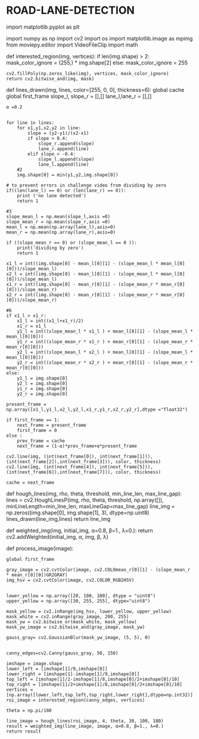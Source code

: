 # ROAD-LANE-DETECTION
import matplotlib.pyplot as plt

import numpy as np
import cv2
import os
import matplotlib.image as mpimg
from moviepy.editor import VideoFileClip
import math

def interested_region(img, vertices):
    if len(img.shape) > 2: 
        mask_color_ignore = (255,) * img.shape[2]
    else:
        mask_color_ignore = 255
        
    cv2.fillPoly(np.zeros_like(img), vertices, mask_color_ignore)
    return cv2.bitwise_and(img, mask)

def lines_drawn(img, lines, color=[255, 0, 0], thickness=6):
    global cache
    global first_frame
    slope_l, slope_r = [],[]
    lane_l,lane_r = [],[]

    α =0.2 
    
    
    for line in lines:
        for x1,y1,x2,y2 in line:
            slope = (y2-y1)/(x2-x1)
            if slope > 0.4:
                slope_r.append(slope)
                lane_r.append(line)
            elif slope < -0.4:
                slope_l.append(slope)
                lane_l.append(line)
        #2
        img.shape[0] = min(y1,y2,img.shape[0])
    
    # to prevent errors in challenge video from dividing by zero
    if((len(lane_l) == 0) or (len(lane_r) == 0)):
        print ('no lane detected')
        return 1
        
    #3
    slope_mean_l = np.mean(slope_l,axis =0)
    slope_mean_r = np.mean(slope_r,axis =0)
    mean_l = np.mean(np.array(lane_l),axis=0)
    mean_r = np.mean(np.array(lane_r),axis=0)
    
    if ((slope_mean_r == 0) or (slope_mean_l == 0 )):
        print('dividing by zero')
        return 1
    
    x1_l = int((img.shape[0] - mean_l[0][1] - (slope_mean_l * mean_l[0][0]))/slope_mean_l) 
    x2_l = int((img.shape[0] - mean_l[0][1] - (slope_mean_l * mean_l[0][0]))/slope_mean_l)   
    x1_r = int((img.shape[0] - mean_r[0][1] - (slope_mean_r * mean_r[0][0]))/slope_mean_r)
    x2_r = int((img.shape[0] - mean_r[0][1] - (slope_mean_r * mean_r[0][0]))/slope_mean_r)
    
    #6
    if x1_l > x1_r:
        x1_l = int((x1_l+x1_r)/2)
        x1_r = x1_l
        y1_l = int((slope_mean_l * x1_l ) + mean_l[0][1] - (slope_mean_l * mean_l[0][0]))
        y1_r = int((slope_mean_r * x1_r ) + mean_r[0][1] - (slope_mean_r * mean_r[0][0]))
        y2_l = int((slope_mean_l * x2_l ) + mean_l[0][1] - (slope_mean_l * mean_l[0][0]))
        y2_r = int((slope_mean_r * x2_r ) + mean_r[0][1] - (slope_mean_r * mean_r[0][0]))
    else:
        y1_l = img.shape[0]
        y2_l = img.shape[0]
        y1_r = img.shape[0]
        y2_r = img.shape[0]
      
    present_frame = np.array([x1_l,y1_l,x2_l,y2_l,x1_r,y1_r,x2_r,y2_r],dtype ="float32")
    
    if first_frame == 1:
        next_frame = present_frame        
        first_frame = 0        
    else :
        prev_frame = cache
        next_frame = (1-α)*prev_frame+α*present_frame
             
    cv2.line(img, (int(next_frame[0]), int(next_frame[1])), (int(next_frame[2]),int(next_frame[3])), color, thickness)
    cv2.line(img, (int(next_frame[4]), int(next_frame[5])), (int(next_frame[6]),int(next_frame[7])), color, thickness)
    
    cache = next_frame
    

def hough_lines(img, rho, theta, threshold, min_line_len, max_line_gap):
    lines = cv2.HoughLinesP(img, rho, theta, threshold, np.array([]), minLineLength=min_line_len, maxLineGap=max_line_gap)
    line_img = np.zeros((img.shape[0], img.shape[1], 3), dtype=np.uint8)
    lines_drawn(line_img,lines)
    return line_img

def weighted_img(img, initial_img, α=0.8, β=1., λ=0.):
    return cv2.addWeighted(initial_img, α, img, β, λ)


def process_image(image):

	global first_frame

	gray_image = cv2.cvtColor(image, cv2.COLOmean_r[0][1] - (slope_mean_r * mean_r[0][0])GR2GRAY)
	img_hsv = cv2.cvtColor(image, cv2.COLOR_RGB2HSV)


	lower_yellow = np.array([20, 100, 100], dtype = "uint8")
	upper_yellow = np.array([30, 255, 255], dtype="uint8")

	mask_yellow = cv2.inRange(img_hsv, lower_yellow, upper_yellow)
	mask_white = cv2.inRange(gray_image, 200, 255)
	mask_yw = cv2.bitwise_or(mask_white, mask_yellow)
	mask_yw_image = cv2.bitwise_and(gray_image, mask_yw)

	gauss_gray= cv2.GaussianBlur(mask_yw_image, (5, 5), 0)


	canny_edges=cv2.Canny(gauss_gray, 50, 150)

	imshape = image.shape
	lower_left = [imshape[1]/9,imshape[0]]
	lower_right = [imshape[1]-imshape[1]/9,imshape[0]]
	top_left = [imshape[1]/2-imshape[1]/8,imshape[0]/2+imshape[0]/10]
	top_right = [imshape[1]/2+imshape[1]/8,imshape[0]/2+imshape[0]/10]
	vertices = [np.array([lower_left,top_left,top_right,lower_right],dtype=np.int32)]
	roi_image = interested_region(canny_edges, vertices)

	theta = np.pi/180

	line_image = hough_lines(roi_image, 4, theta, 30, 100, 180)
	result = weighted_img(line_image, image, α=0.8, β=1., λ=0.)
	return result
